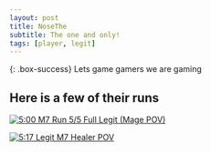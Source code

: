 ```yaml
---
layout: post
title: NoseThe
subtitle: The one and only!
tags: [player, legit]
---
```


{: .box-success}
Lets game gamers we are gaming

## Here is a few of their runs

[![5:00 M7 Run 5/5 Full Legit (Mage POV)](http://img.youtube.com/vi/5tdw0rdFx5A/0.jpg)](http://www.youtube.com/watch?v=5tdw0rdFx5A)


[![5:17 Legit M7 Healer POV](http://img.youtube.com/vi/3CDhk9ML-Mk/0.jpg)](http://www.youtube.com/watch?v=3CDhk9ML-Mk)
